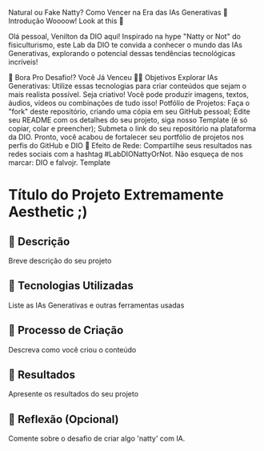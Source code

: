 Natural ou Fake Natty? Como Vencer na Era das IAs Generativas
🚀 Introdução
Woooow! Look at this 👀

Olá pessoal, Venilton da DIO aqui! Inspirado na hype "Natty or Not" do fisiculturismo, este Lab da DIO te convida a conhecer o mundo das IAs Generativas, explorando o potencial dessas tendências tecnológicas incríveis!

🎯 Bora Pro Desafio!? Você Já Venceu 💪🤓
Objetivos
Explorar IAs Generativas: Utilize essas tecnologias para criar conteúdos que sejam o mais realista possível. Seja criativo! Você pode produzir imagens, textos, áudios, vídeos ou combinações de tudo isso!
Potfólio de Projetos:
Faça o "fork" deste repositório, criando uma cópia em seu GitHub pessoal;
Edite seu README com os detalhes do seu projeto, siga nosso Template (é só copiar, colar e preencher);
Submeta o link do seu repositório na plataforma da DIO. Pronto, você acabou de fortalecer seu portfólio de projetos nos perfis do GitHub e DIO 🚀
Efeito de Rede: Compartilhe seus resultados nas redes sociais com a hashtag #LabDIONattyOrNot. Não esqueça de nos marcar: DIO e falvojr.
Template
# Título do Projeto Extremamente Aesthetic ;)

## 📒 Descrição
Breve descrição do seu projeto

## 🤖 Tecnologias Utilizadas
Liste as IAs Generativas e outras ferramentas usadas

## 🧐 Processo de Criação
Descreva como você criou o conteúdo

## 🚀 Resultados
Apresente os resultados do seu projeto

## 💭 Reflexão (Opcional)
Comente sobre o desafio de criar algo 'natty' com IA.
